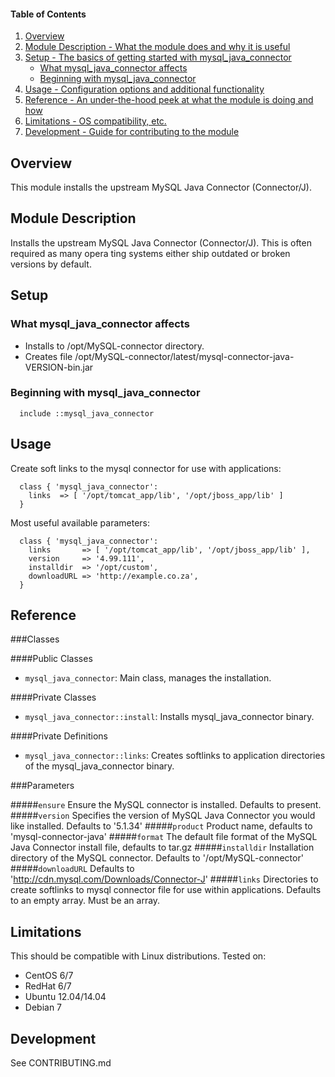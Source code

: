 #### Table of Contents

1. [Overview](#overview)
2. [Module Description - What the module does and why it is useful](#module-description)
3. [Setup - The basics of getting started with mysql_java_connector](#setup)
    * [What mysql_java_connector affects](#what-mysql_java_connector-affects)
    * [Beginning with mysql_java_connector](#beginning-with-mysql_java_connector)
4. [Usage - Configuration options and additional functionality](#usage)
5. [Reference - An under-the-hood peek at what the module is doing and how](#reference)
5. [Limitations - OS compatibility, etc.](#limitations)
6. [Development - Guide for contributing to the module](#development)

## Overview

This module installs the upstream MySQL Java Connector (Connector/J).

## Module Description

Installs the upstream MySQL Java Connector (Connector/J). This is often required as many opera
ting systems either ship outdated or broken versions by default.

## Setup

### What mysql_java_connector affects

* Installs to /opt/MySQL-connector directory.
* Creates file /opt/MySQL-connector/latest/mysql-connector-java-VERSION-bin.jar

### Beginning with mysql_java_connector

```puppet
  include ::mysql_java_connector
```

## Usage

Create soft links to the mysql connector for use with applications:

```puppet
  class { 'mysql_java_connector':
    links  => [ '/opt/tomcat_app/lib', '/opt/jboss_app/lib' ]
  }
```

Most useful available parameters:

```puppet
  class { 'mysql_java_connector':
    links       => [ '/opt/tomcat_app/lib', '/opt/jboss_app/lib' ],
    version     => '4.99.111',
    installdir  => '/opt/custom',
    downloadURL => 'http://example.co.za',
  }
```

## Reference

###Classes 

####Public Classes

* `mysql_java_connector`: Main class, manages the installation.

####Private Classes

* `mysql_java_connector::install`: Installs mysql_java_connector binary.

####Private Definitions

* `mysql_java_connector::links`: Creates softlinks to application directories of the mysql_java_connector binary.

###Parameters 

#####`ensure`
Ensure the MySQL connector is installed. Defaults to present.
#####`version`
Specifies the version of MySQL Java Connector you would like installed. Defaults to '5.1.34' 
#####`product`
Product name, defaults to 'mysql-connector-java'
#####`format`
The default file format of the MySQL Java Connector install file, defaults to tar.gz
#####`installdir`
Installation directory of the MySQL connector. Defaults to '/opt/MySQL-connector'
#####`downloadURL`
Defaults to 'http://cdn.mysql.com/Downloads/Connector-J'
#####`links`
Directories to create softlinks to mysql connector file for use within applications. Defaults to an empty array. Must be an array.

## Limitations

This should be compatible with Linux distributions. Tested on:

* CentOS 6/7
* RedHat 6/7
* Ubuntu 12.04/14.04
* Debian 7

## Development

See CONTRIBUTING.md
